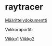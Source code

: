 # raytracer

[Määrittelydokumentti](https://github.com/r0bert1/raytracer/blob/master/docs/maarittelydokumentti.md)

Viikkoraportit:

[Viikko1](https://github.com/r0bert1/raytracer/blob/master/docs/viikkoraportti1.md)
[Viikko2](https://github.com/r0bert1/raytracer/blob/master/docs/viikkoraportti2.md)
